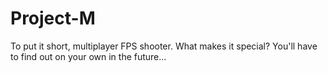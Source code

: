 # Project-M
To put it short, multiplayer FPS shooter. What makes it special? You'll have to find out on your own in the future...
